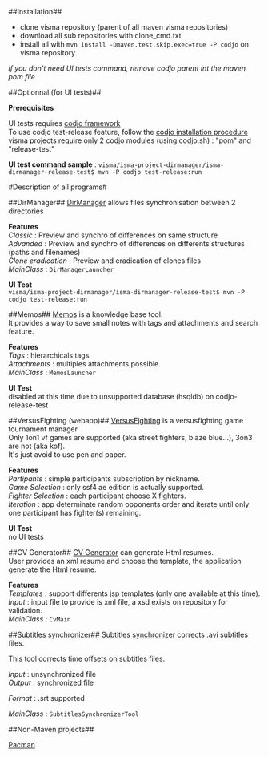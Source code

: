 ##Installation##

- clone visma repository (parent of all maven visma repositories)
- download all sub repositories with clone_cmd.txt
- install all with `mvn install -Dmaven.test.skip.exec=true -P codjo` on visma repository

*if you don't need UI tests command, remove codjo parent int the maven pom file*  

##Optionnal (for UI tests)##

**Prerequisites**  
  
UI tests requires [codjo framework](https://github.com/codjo "codjo")  
To use codjo test-release feature, follow the  [codjo installation procedure](https://github.com/gonnot/codjo-install-workstation "install codjo")  
visma projects require only 2 codjo modules (using codjo.sh) : "pom" and "release-test"  

**UI test command sample** : `visma/isma-project-dirmanager/isma-dirmanager-release-test$ mvn -P codjo test-release:run`  

#Description of all programs#

##DirManager##
[DirManager](https://github.com/visma/isma-project-dirmanager "dirmanager") allows files synchronisation between 2 directories

**Features**  
_Classic_ : Preview and synchro of differences on same structure  
_Advanded_ : Preview and synchro of differences on differents structures (paths and filenames)  
_Clone eradication_ : Preview and eradication of clones files  
_MainClass_ : `DirManagerLauncher`  
     
**UI Test**  
`visma/isma-project-dirmanager/isma-dirmanager-release-test$ mvn -P codjo test-release:run`  

##Memos##
[Memos](https://github.com/visma/isma-project-memos "memos") is a knowledge base tool.  
It provides a way to save small notes with tags and attachments and search feature.  

**Features**  
_Tags_ : hierarchicals tags.  
_Attachments_ : multiples attachments possible.  
_MainClass_ : `MemosLauncher`  

**UI Test**  
disabled at this time due to unsupported database (hsqldb) on codjo-release-test  

##VersusFighting (webapp)##
[VersusFighting](https://github.com/visma/isma-project-versusfighting "vs") is a versusfighting game tournament manager.  
Only 1on1 vf games are supported (aka street fighters, blaze blue...), 3on3 are not (aka kof).  
It's just avoid to use pen and paper.  

**Features**  
_Partipants_ : simple participants subscription by nickname.  
_Game Selection_ : only ssf4 ae edition is actually supported.  
_Fighter Selection_ : each participant choose X fighters.  
_Iteration_ : app determinate random opponents order and iterate until only one participant has fighter(s) remaining.

**UI Test**  
no UI tests  

##CV Generator##
[CV Generator](https://github.com/visma/isma-tools "tools") can generate Html resumes.  
User provides an xml resume and choose the template, the application generate the Html resume.  

**Features**  
_Templates_ : support differents jsp templates (only one available at this time).  
_Input_ : input file to provide is xml file, a xsd exists on repository for validation.  
_MainClass_ : `CvMain`  

##Subtitles synchronizer##
[Subtitles synchronizer](https://github.com/visma/isma-tools "tools") corrects .avi subtitles files.  

This tool corrects time offsets on subtitles files.  

_Input_ : unsynchronized file  
_Output_ : synchronized file  

_Format_ : .srt supported  

_MainClass_ : `SubtitlesSynchronizerTool`  

##Non-Maven projects##

[Pacman](https://github.com/visma/isma-games)  


